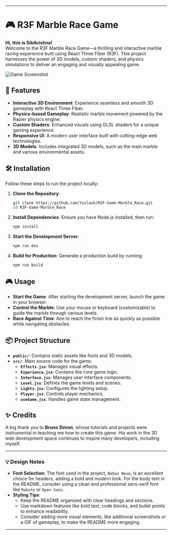 

---

# 🎮 R3F Marble Race Game

**Hi, this is Sibikrishna!**  
Welcome to the R3F Marble Race Game—a thrilling and interactive marble racing experience built using React Three Fiber (R3F). This project harnesses the power of 3D models, custom shaders, and physics simulations to deliver an engaging and visually appealing game.

![Game Screenshot](./public/screenshot.png) <!-- Add your game screenshot here -->

## 🚀 Features

- **Interactive 3D Environment**: Experience seamless and smooth 3D gameplay with React Three Fiber.
- **Physics-based Gameplay**: Realistic marble movement powered by the Rapier physics engine.
- **Custom Shaders**: Enhanced visuals using GLSL shaders for a unique gaming experience.
- **Responsive UI**: A modern user interface built with cutting-edge web technologies.
- **3D Models**: Includes integrated 3D models, such as the main marble and various environmental assets.

## 🛠️ Installation

Follow these steps to run the project locally:

1. **Clone the Repository**:
   ```bash
   git clone https://github.com/Yuslash/R3F-Game-Marble_Race.git
   cd R3F-Game-Marble_Race
   ```

2. **Install Dependencies**:
   Ensure you have Node.js installed, then run:
   ```bash
   npm install
   ```

3. **Start the Development Server**:
   ```bash
   npm run dev
   ```

4. **Build for Production**:
   Generate a production build by running:
   ```bash
   npm run build
   ```

## 🎮 Usage

- **Start the Game**: After starting the development server, launch the game in your browser.
- **Control the Marble**: Use your mouse or keyboard (customizable) to guide the marble through various levels.
- **Race Against Time**: Aim to reach the finish line as quickly as possible while navigating obstacles.

## 📦 Project Structure

- **`public/`**: Contains static assets like fonts and 3D models.
- **`src/`**: Main source code for the game.
  - **`Effects.jsx`**: Manages visual effects.
  - **`Experience.jsx`**: Contains the core game logic.
  - **`Interface.jsx`**: Manages user interface components.
  - **`Level.jsx`**: Defines the game levels and scenes.
  - **`Lights.jsx`**: Configures the lighting setup.
  - **`Player.jsx`**: Controls player mechanics.
  - **`useGame.jsx`**: Handles game state management.

## ✨ Credits

A big thank you to **Bruno Simon**, whose tutorials and projects were instrumental in teaching me how to create this game. His work in the 3D web development space continues to inspire many developers, including myself.

---

### 💡 Design Notes

- **Font Selection**: The font used in the project, `Bebas Neue`, is an excellent choice for headers, adding a bold and modern look. For the body text in the README, consider using a clean and professional sans-serif font like `Roboto` or `Open Sans`.
- **Styling Tips**: 
  - Keep the README organized with clear headings and sections.
  - Use markdown features like bold text, code blocks, and bullet points to enhance readability.
  - Consider adding more visual elements, like additional screenshots or a GIF of gameplay, to make the README more engaging.

---

